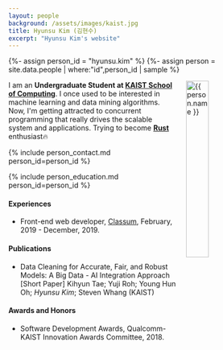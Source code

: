 ```yaml
---
layout: people
background: /assets/images/kaist.jpg
title: Hyunsu Kim (김현수)
excerpt: "Hyunsu Kim's website"
---
```


{%- assign person_id = "hyunsu.kim" %}
{%- assign person = site.data.people | where:"id",person_id | sample %}

<img align="right" style="width: 30%; padding-left: 3%;" src="{{ site.baseurl }}/assets/images/people/hyunsu.kim.jpg" alt="{{ person.name }}">

I am an **Undergraduate Student at [KAIST School of Computing](https://cs.kaist.ac.kr)**.
I once used to be interested in machine learning and data mining algorithms.
Now, I'm getting attracted to concurrent programming that really drives the scalable system and applications.
Trying to become **[Rust](rust-lang.org)** enthusiast:fire:


{% include person_contact.md person_id=person_id %}


{% include person_education.md person_id=person_id %}


#### Experiences

- Front-end web developer, [Classum](https://classum.com), February, 2019 - December, 2019.


#### Publications

- Data Cleaning for Accurate, Fair, and Robust Models: A Big Data - AI Integration Approach [Short Paper]
Kihyun Tae; Yuji Roh; Young Hun Oh; *Hyunsu Kim*; Steven Whang (KAIST)

#### Awards and Honors

- Software Development Awards, Qualcomm-KAIST Innovation Awards Committee, 2018.
